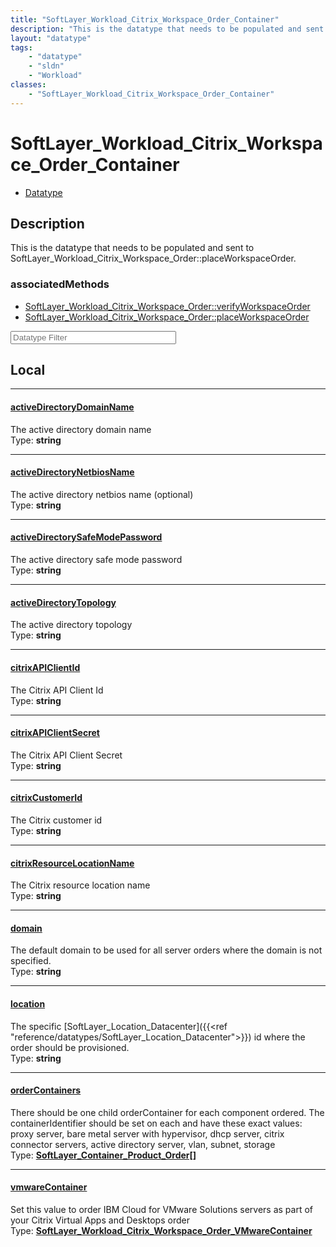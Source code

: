 ```yaml
---
title: "SoftLayer_Workload_Citrix_Workspace_Order_Container"
description: "This is the datatype that needs to be populated and sent to SoftLayer_Workload_Citrix_Workspace_Order::placeWorkspaceOrd... "
layout: "datatype"
tags:
    - "datatype"
    - "sldn"
    - "Workload"
classes:
    - "SoftLayer_Workload_Citrix_Workspace_Order_Container"
---
```


# SoftLayer_Workload_Citrix_Workspace_Order_Container
<div id='service-datatype'>
    <ul id='sldn-reference-tabs'>
        <li id='datatype'> <a href='/reference/datatypes/SoftLayer_Workload_Citrix_Workspace_Order_Container' >Datatype</a></li>
    </ul>
</div>

## Description 
This is the datatype that needs to be populated and sent to SoftLayer_Workload_Citrix_Workspace_Order::placeWorkspaceOrder. 


### associatedMethods

*  [SoftLayer_Workload_Citrix_Workspace_Order::verifyWorkspaceOrder](/reference/services/SoftLayer_Workload_Citrix_Workspace_Order/verifyWorkspaceOrder )
*  [SoftLayer_Workload_Citrix_Workspace_Order::placeWorkspaceOrder](/reference/services/SoftLayer_Workload_Citrix_Workspace_Order/placeWorkspaceOrder )





<!-- Filer BEGIN -->
<div class="view-filters">
        <div class="clearfix">
            <div class="search-input-box">
                <input placeholder="Datatype Filter" onkeyup="titleSearch(inputId='prop-input', divId='properties', elementClass='prop-row')" 
                    type="text" id="prop-input" value="" size="30" maxlength="128" class="form-text">
            </div>
        </div>
</div>
<!-- Filer END -->

<div id="properties" class="content">
<div id="localProperties" class="prop-content" >

## Local
<div class="prop-row">

-----
[activeDirectoryDomainName]: #activedirectorydomainname
#### [activeDirectoryDomainName]
The active directory domain name  
<span class="type-label">Type: </span>**string**


</div>
<div class="prop-row">

-----
[activeDirectoryNetbiosName]: #activedirectorynetbiosname
#### [activeDirectoryNetbiosName]
The active directory netbios name (optional)  
<span class="type-label">Type: </span>**string**


</div>
<div class="prop-row">

-----
[activeDirectorySafeModePassword]: #activedirectorysafemodepassword
#### [activeDirectorySafeModePassword]
The active directory safe mode password  
<span class="type-label">Type: </span>**string**


</div>
<div class="prop-row">

-----
[activeDirectoryTopology]: #activedirectorytopology
#### [activeDirectoryTopology]
The active directory topology  
<span class="type-label">Type: </span>**string**


</div>
<div class="prop-row">

-----
[citrixAPIClientId]: #citrixapiclientid
#### [citrixAPIClientId]
The Citrix API Client Id  
<span class="type-label">Type: </span>**string**


</div>
<div class="prop-row">

-----
[citrixAPIClientSecret]: #citrixapiclientsecret
#### [citrixAPIClientSecret]
The Citrix API Client Secret  
<span class="type-label">Type: </span>**string**


</div>
<div class="prop-row">

-----
[citrixCustomerId]: #citrixcustomerid
#### [citrixCustomerId]
The Citrix customer id  
<span class="type-label">Type: </span>**string**


</div>
<div class="prop-row">

-----
[citrixResourceLocationName]: #citrixresourcelocationname
#### [citrixResourceLocationName]
The Citrix resource location name  
<span class="type-label">Type: </span>**string**


</div>
<div class="prop-row">

-----
[domain]: #domain
#### [domain]
The default domain to be used for all server orders where the domain is not specified.  
<span class="type-label">Type: </span>**string**


</div>
<div class="prop-row">

-----
[location]: #location
#### [location]
The specific [SoftLayer_Location_Datacenter]({{<ref "reference/datatypes/SoftLayer_Location_Datacenter">}}) id where the order should be provisioned.   
<span class="type-label">Type: </span>**string**


</div>
<div class="prop-row">

-----
[orderContainers]: #ordercontainers
#### [orderContainers]
There should be one child orderContainer for each component ordered.  The containerIdentifier should be set on each and have these exact values: proxy server, bare metal server with hypervisor, dhcp server, citrix connector servers, active directory server, vlan, subnet, storage   
<span class="type-label">Type: </span>**<a href='/reference/datatypes/SoftLayer_Container_Product_Order'>SoftLayer_Container_Product_Order[] </a>**


</div>
<div class="prop-row">

-----
[vmwareContainer]: #vmwarecontainer
#### [vmwareContainer]
Set this value to order IBM Cloud for VMware Solutions servers as part of your Citrix Virtual Apps and Desktops order   
<span class="type-label">Type: </span>**<a href='/reference/datatypes/SoftLayer_Workload_Citrix_Workspace_Order_VMwareContainer'>SoftLayer_Workload_Citrix_Workspace_Order_VMwareContainer </a>**


</div>
</div>
<!-- LOCAL PROPERTY END -->

</div>



